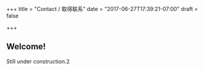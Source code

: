 +++
title = "Contact / 取得联系"
date = "2017-06-27T17:39:21-07:00"
draft = false

+++

## Welcome!

Still under construction.2
